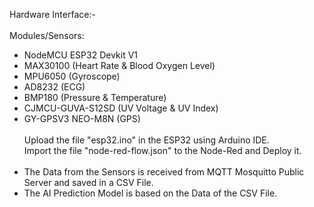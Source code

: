 Hardware Interface:-<br /><br />
Modules/Sensors:
- NodeMCU ESP32 Devkit V1<br />
- MAX30100 (Heart Rate & Blood Oxygen Level)<br />
- MPU6050 (Gyroscope)<br />
- AD8232 (ECG)<br />
- BMP180 (Pressure & Temperature)<br />
- CJMCU-GUVA-S12SD (UV Voltage & UV Index)<br />
- GY-GPSV3 NEO-M8N (GPS)<br /><br />
Upload the file "esp32.ino" in the ESP32 using Arduino IDE.<br />
Import the file "node-red-flow.json" to the Node-Red and Deploy it.<br /><br />
- The Data from the Sensors is received from MQTT Mosquitto Public Server and saved in a CSV File.<br />
- The AI Prediction Model is based on the Data of the CSV File.<br />
